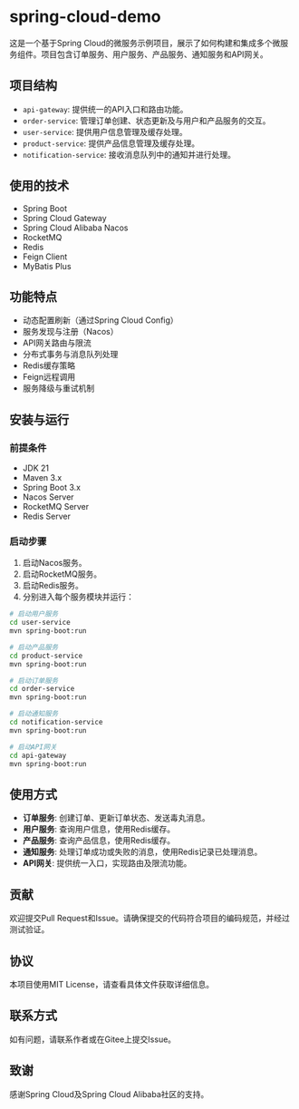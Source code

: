 

# spring-cloud-demo

这是一个基于Spring Cloud的微服务示例项目，展示了如何构建和集成多个微服务组件。项目包含订单服务、用户服务、产品服务、通知服务和API网关。

## 项目结构

- `api-gateway`: 提供统一的API入口和路由功能。
- `order-service`: 管理订单创建、状态更新及与用户和产品服务的交互。
- `user-service`: 提供用户信息管理及缓存处理。
- `product-service`: 提供产品信息管理及缓存处理。
- `notification-service`: 接收消息队列中的通知并进行处理。

## 使用的技术

- Spring Boot
- Spring Cloud Gateway
- Spring Cloud Alibaba Nacos
- RocketMQ
- Redis
- Feign Client
- MyBatis Plus

## 功能特点

- 动态配置刷新（通过Spring Cloud Config）
- 服务发现与注册（Nacos）
- API网关路由与限流
- 分布式事务与消息队列处理
- Redis缓存策略
- Feign远程调用
- 服务降级与重试机制

## 安装与运行

### 前提条件

- JDK 21
- Maven 3.x
- Spring Boot 3.x
- Nacos Server
- RocketMQ Server
- Redis Server

### 启动步骤

1. 启动Nacos服务。
2. 启动RocketMQ服务。
3. 启动Redis服务。
4. 分别进入每个服务模块并运行：

```bash
# 启动用户服务
cd user-service
mvn spring-boot:run

# 启动产品服务
cd product-service
mvn spring-boot:run

# 启动订单服务
cd order-service
mvn spring-boot:run

# 启动通知服务
cd notification-service
mvn spring-boot:run

# 启动API网关
cd api-gateway
mvn spring-boot:run
```

## 使用方式

- **订单服务**: 创建订单、更新订单状态、发送毒丸消息。
- **用户服务**: 查询用户信息，使用Redis缓存。
- **产品服务**: 查询产品信息，使用Redis缓存。
- **通知服务**: 处理订单成功或失败的消息，使用Redis记录已处理消息。
- **API网关**: 提供统一入口，实现路由及限流功能。

## 贡献

欢迎提交Pull Request和Issue。请确保提交的代码符合项目的编码规范，并经过测试验证。

## 协议

本项目使用MIT License，请查看具体文件获取详细信息。

## 联系方式

如有问题，请联系作者或在Gitee上提交Issue。

## 致谢

感谢Spring Cloud及Spring Cloud Alibaba社区的支持。
